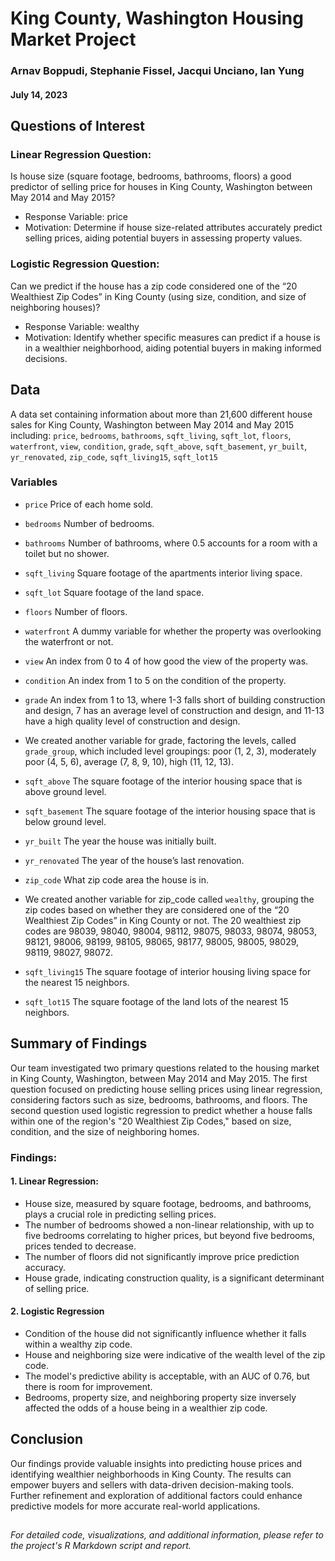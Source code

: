 # King County, Washington Housing Market Project
### Arnav Boppudi, Stephanie Fissel, Jacqui Unciano, Ian Yung
#### July 14, 2023

## Questions of Interest
### Linear Regression Question:
Is house size (square footage, bedrooms, bathrooms, floors) a good predictor of selling price for houses in King County, Washington between May 2014 and May 2015?
* Response Variable: price
* Motivation: Determine if house size-related attributes accurately predict selling prices, aiding potential buyers in assessing property values.
### Logistic Regression Question:
Can we predict if the house has a zip code considered one of the “20 Wealthiest Zip Codes” in King County (using size, condition, and size of neighboring houses)?
* Response Variable: wealthy
* Motivation: Identify whether specific measures can predict if a house is in a wealthier neighborhood, aiding potential buyers in making informed decisions.

## Data 
A data set containing information about more than 21,600 different house sales for King County, Washington between May 2014 and May 2015 including: `price`, `bedrooms`, `bathrooms`, `sqft_living`, `sqft_lot`, `floors`, `waterfront`, `view`, `condition`, `grade`, `sqft_above`, `sqft_basement`, `yr_built`, `yr_renovated`, `zip_code`, `sqft_living15`, `sqft_lot15`
### Variables
* `price` Price of each home sold.

* `bedrooms` Number of bedrooms.

* `bathrooms` Number of bathrooms, where 0.5 accounts for a room with a toilet but no shower.

* `sqft_living` Square footage of the apartments interior living space.

* `sqft_lot` Square footage of the land space.

* `floors` Number of floors.

* `waterfront` A dummy variable for whether the property was overlooking the waterfront or not.

* `view` An index from 0 to 4 of how good the view of the property was.

* `condition` An index from 1 to 5 on the condition of the property.

* `grade` An index from 1 to 13, where 1-3 falls short of building construction and design, 7 has an average level of construction and design, and 11-13 have a high quality level of construction and design.

* We created another variable for grade, factoring the levels, called `grade_group`, which included level groupings: poor (1, 2, 3), moderately poor (4, 5, 6), average (7, 8, 9, 10), high (11, 12, 13).

* `sqft_above` The square footage of the interior housing space that is above ground level.

* `sqft_basement` The square footage of the interior housing space that is below ground level.

* `yr_built` The year the house was initially built.

* `yr_renovated` The year of the house’s last renovation.

* `zip_code` What zip code area the house is in.

* We created another variable for zip_code called `wealthy`, grouping the zip codes based on whether they are considered one of the “20 Wealthiest Zip Codes” in King County or not. The 20 wealthiest zip codes are 98039, 98040, 98004, 98112, 98075, 98033, 98074, 98053, 98121, 98006, 98199, 98105, 98065, 98177, 98005, 98005, 98029, 98119, 98027, 98072.

* `sqft_living15` The square footage of interior housing living space for the nearest 15 neighbors.

* `sqft_lot15` The square footage of the land lots of the nearest 15 neighbors.

## Summary of Findings
Our team investigated two primary questions related to the housing market in King County, Washington, between May 2014 and May 2015. The first question focused on predicting house selling prices using linear regression, considering factors such as size, bedrooms, bathrooms, and floors. The second question used logistic regression to predict whether a house falls within one of the region's "20 Wealthiest Zip Codes," based on size, condition, and the size of neighboring homes.

### Findings:
#### 1. Linear Regression:
* House size, measured by square footage, bedrooms, and bathrooms, plays a crucial role in predicting selling prices.
* The number of bedrooms showed a non-linear relationship, with up to five bedrooms correlating to higher prices, but beyond five bedrooms, prices tended to decrease.
* The number of floors did not significantly improve price prediction accuracy.
* House grade, indicating construction quality, is a significant determinant of selling price.
#### 2. Logistic Regression
* Condition of the house did not significantly influence whether it falls within a wealthy zip code.
* House and neighboring size were indicative of the wealth level of the zip code.
* The model's predictive ability is acceptable, with an AUC of 0.76, but there is room for improvement.
* Bedrooms, property size, and neighboring property size inversely affected the odds of a house being in a wealthier zip code.

## Conclusion
Our findings provide valuable insights into predicting house prices and identifying wealthier neighborhoods in King County. The results can empower buyers and sellers with data-driven decision-making tools. Further refinement and exploration of additional factors could enhance predictive models for more accurate real-world applications.

##
<em> For detailed code, visualizations, and additional information, please refer to the project's R Markdown script and report. </em>





